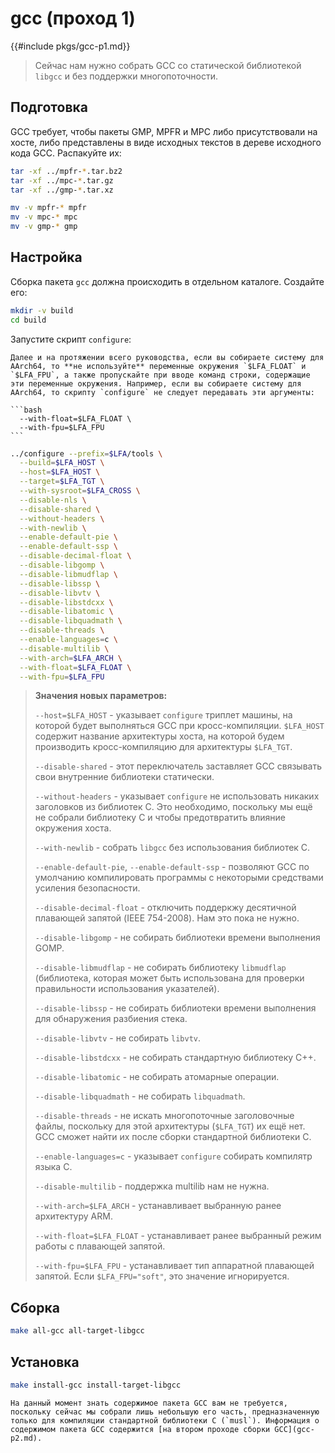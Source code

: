 # gcc (проход 1)

{{#include pkgs/gcc-p1.md}}

> Сейчас нам нужно собрать GCC со статической библиотекой `libgcc` и без поддержки многопоточности.

## Подготовка

GCC требует, чтобы пакеты GMP, MPFR и MPC либо присутствовали на хосте, либо представлены в виде исходных текстов в дереве исходного кода GCC. Распакуйте их:

```bash
tar -xf ../mpfr-*.tar.bz2
tar -xf ../mpc-*.tar.gz
tar -xf ../gmp-*.tar.xz

mv -v mpfr-* mpfr
mv -v mpc-* mpc
mv -v gmp-* gmp
```

## Настройка

Сборка пакета `gcc` должна происходить в отдельном каталоге. Создайте его:

```bash
mkdir -v build
cd build
```

Запустите скрипт `configure`:

~~~admonish warning title="Внимание"
Далее и на протяжении всего руководства, если вы собираете систему для AArch64, то **не используйте** переменные окружения `$LFA_FLOAT` и `$LFA_FPU`, а также пропускайте при вводе команд строки, содержащие эти переменные окружения. Например, если вы собираете систему для AArch64, то скрипту `configure` не следует передавать эти аргументы:

```bash
  --with-float=$LFA_FLOAT \
  --with-fpu=$LFA_FPU
```
~~~

```bash
../configure --prefix=$LFA/tools \
  --build=$LFA_HOST \
  --host=$LFA_HOST \
  --target=$LFA_TGT \
  --with-sysroot=$LFA_CROSS \
  --disable-nls \
  --disable-shared \
  --without-headers \
  --with-newlib \
  --enable-default-pie \
  --enable-default-ssp \
  --disable-decimal-float \
  --disable-libgomp \
  --disable-libmudflap \
  --disable-libssp \
  --disable-libvtv \
  --disable-libstdcxx \
  --disable-libatomic \
  --disable-libquadmath \
  --disable-threads \
  --enable-languages=c \
  --disable-multilib \
  --with-arch=$LFA_ARCH \
  --with-float=$LFA_FLOAT \
  --with-fpu=$LFA_FPU
```

> **Значения новых параметров:**
>
> `--host=$LFA_HOST` - указывает `configure` триплет машины, на которой будет выполняться GCC при кросс-компиляции. `$LFA_HOST` содержит название архитектуры хоста, на которой будем производить кросс-компиляцию для архитектуры `$LFA_TGT`.
>
> `--disable-shared` - этот переключатель заставляет GCC связывать свои внутренние библиотеки статически.
>
> `--without-headers` - указывает `configure` не использовать никаких заголовков из библиотек С. Это необходимо, поскольку мы ещё не собрали библиотеку С и чтобы предотвратить влияние окружения хоста.
>
> `--with-newlib` - собрать `libgcc` без использования библиотек С.
>
> `--enable-default-pie`, `--enable-default-ssp` - позволяют GCC по умолчанию компилировать программы с некоторыми средствами усиления безопасности.
>
> `--disable-decimal-float` - отключить поддеркжу десятичной плавающей запятой (IEEE 754-2008). Нам это пока не нужно.
>
> `--disable-libgomp` - не собирать библиотеки времени выполнения GOMP.
>
> `--disable-libmudflap` - не собирать библиотеку `libmudflap` (библиотека, которая может быть использована для проверки правильности использования указателей).
>
> `--disable-libssp` - не собирать библиотеки времени выполнения для обнаружения разбиения стека.
>
> `--disable-libvtv` - не собирать `libvtv`.
>
> `--disable-libstdcxx` - не собирать стандартную библиотеку C++.
>
> `--disable-libatomic` - не собирать атомарные операции.
>
> `--disable-libquadmath` - не собирать `libquadmath`.
>
> `--disable-threads` - не искать многопоточные заголовочные файлы, поскольку для этой архитектуры (`$LFA_TGT`) их ещё нет. GCC сможет найти их после сборки стандартной библиотеки С.
>
> `--enable-languages=c` - указывает `configure` собирать компилятр языка C.
>
> `--disable-multilib` - поддержка multilib нам не нужна.
>
> `--with-arch=$LFA_ARCH` - устанавливает выбранную ранее архитектуру ARM.
>
> `--with-float=$LFA_FLOAT` - устанавливает ранее выбранный режим работы с плавающей запятой.
>
> `--with-fpu=$LFA_FPU` - устанавливает тип аппаратной плавающей запятой. Если `$LFA_FPU="soft"`, это значение игнорируется.

## Сборка

```bash
make all-gcc all-target-libgcc
```

## Установка

```bash
make install-gcc install-target-libgcc
```

~~~admonish note title="Содержимое пакета" collapsible=true
На данный момент знать содержимое пакета GCC вам не требуется, поскольку сейчас мы собрали лишь небольшую его часть, предназначенную только для компиляции стандартной библиотеки С (`musl`). Информация о содержимом пакета GCC содержится [на втором проходе сборки GCC](gcc-p2.md).
~~~
